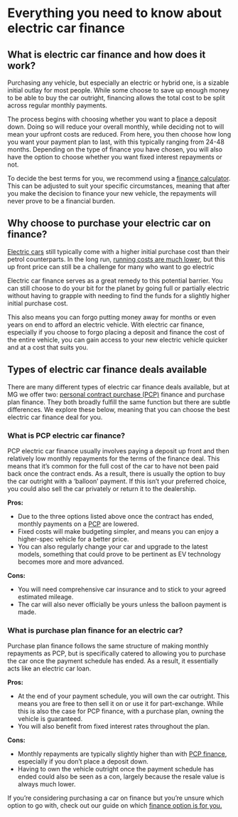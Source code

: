 # Everything you need to know about electric car finance

## What is electric car finance and how does it work?

Purchasing any vehicle, but especially an electric or hybrid one, is a sizable initial outlay for most people. While some choose to save up enough money to be able to buy the car outright, financing allows the total cost to be split across regular monthly payments.

The process begins with choosing whether you want to place a deposit down. Doing so will reduce your overall monthly, while deciding not to will mean your upfront costs are reduced. From here, you then choose how long you want your payment plan to last, with this typically ranging from 24-48 months. Depending on the type of finance you have chosen, you will also have the option to choose whether you want fixed interest repayments or not.

To decide the best terms for you, we recommend using a [finance calculator](https://www.mg.co.uk/offers-finance/calculator "Finance calculator"). This can be adjusted to suit your specific circumstances, meaning that after you make the decision to finance your new vehicle, the repayments will never prove to be a financial burden.

## Why choose to purchase your electric car on finance?

[Electric cars](https://www.mg.co.uk/electric-and-hybrid/electric-cars "Electric Cars") still typically come with a higher initial purchase cost than their petrol counterparts. In the long run, [running costs are much lower](https://www.mg.co.uk/blog/how-much-does-ev-cost-run "How Much Does An EV Cost To Run?"), but this up front price can still be a challenge for many who want to go electric

Electric car finance serves as a great remedy to this potential barrier. You can still choose to do your bit for the planet by going full or partially electric without having to grapple with needing to find the funds for a slightly higher initial purchase cost.

This also means you can forgo putting money away for months or even years on end to afford an electric vehicle. With electric car finance, especially if you choose to forgo placing a deposit and finance the cost of the entire vehicle, you can gain access to your new electric vehicle quicker and at a cost that suits you.

## Types of electric car finance deals available

There are many different types of electric car finance deals available, but at MG we offer two: [personal contract purchase (PCP)](https://www.mg.co.uk/offers-finance/offers-and-finance/pcp "PCP") finance and purchase plan finance. They both broadly fulfill the same function but there are subtle differences. We explore these below, meaning that you can choose the best electric car finance deal for you.

### **What is PCP electric car finance?**

PCP electric car finance usually involves paying a deposit up front and then relatively low monthly repayments for the terms of the finance deal. This means that it’s common for the full cost of the car to have not been paid back once the contract ends. As a result, there is usually the option to buy the car outright with a ‘balloon’ payment. If this isn’t your preferred choice, you could also sell the car privately or return it to the dealership.

**Pros:**
* Due to the three options listed above once the contract has ended, monthly payments on a [PCP](https://www.mg.co.uk/offers-finance/offers-and-finance/pcp "PCP") are lowered.
* Fixed costs will make budgeting simpler, and means you can enjoy a higher-spec vehicle for a better price.
* You can also regularly change your car and upgrade to the latest models, something that could prove to be pertinent as EV technology becomes more and more advanced.

**Cons:**
* You will need comprehensive car insurance and to stick to your agreed estimated mileage.
* The car will also never officially be yours unless the balloon payment is made.

### **What is purchase plan finance for an electric car?**

Purchase plan finance follows the same structure of making monthly repayments as PCP, but is specifically catered to allowing you to purchase the car once the payment schedule has ended. As a result, it essentially acts like an electric car loan.

**Pros:**
* At the end of your payment schedule, you will own the car outright. This means you are free to then sell it on or use it for part-exchange. While this is also the case for PCP finance, with a purchase plan, owning the vehicle is guaranteed.
* You will also benefit from fixed interest rates throughout the plan.

**Cons:**
* Monthly repayments are typically slightly higher than with [PCP finance](https://www.mg.co.uk/offers-finance/offers-and-finance/pcp "PCP"), especially if you don’t place a deposit down.
* Having to own the vehicle outright once the payment schedule has ended could also be seen as a con, largely because the resale value is always much lower.

If you’re considering purchasing a car on finance but you’re unsure which option to go with, check out our guide on which [finance option is for you.](https://www.mg.co.uk/offers-finance/which-finance-right-me "Which finance is right for me?")